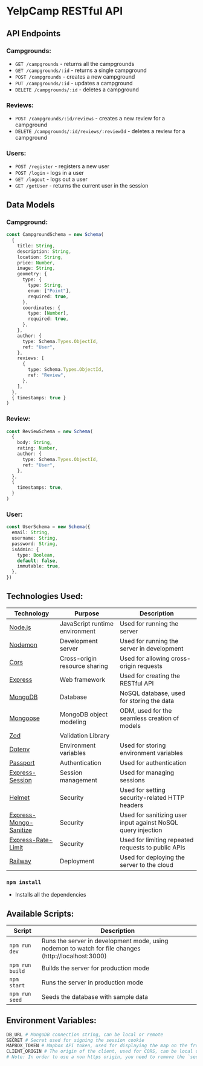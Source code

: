 # YelpCamp RESTful API

## API Endpoints

### Campgrounds:

- `GET /campgrounds` - returns all the campgrounds
- `GET /campgrounds/:id` - returns a single campground
- `POST /campgrounds` - creates a new campground
- `PUT /campgrounds/:id` - updates a campground
- `DELETE /campgrounds/:id` - deletes a campground

### Reviews:

- `POST /campgrounds/:id/reviews` - creates a new review for a campground
- `DELETE /campgrounds/:id/reviews/:reviewId` - deletes a review for a campground

### Users:

- `POST /register` - registers a new user
- `POST /login` - logs in a user
- `GET /logout` - logs out a user
- `GET /getUser` - returns the current user in the session

## Data Models

### Campground:

```ts
const CampgroundSchema = new Schema(
  {
    title: String,
    description: String,
    location: String,
    price: Number,
    image: String,
    geometry: {
      type: {
        type: String,
        enum: ["Point"],
        required: true,
      },
      coordinates: {
        type: [Number],
        required: true,
      },
    },
    author: {
      type: Schema.Types.ObjectId,
      ref: "User",
    },
    reviews: [
      {
        type: Schema.Types.ObjectId,
        ref: "Review",
      },
    ],
  },
  { timestamps: true }
)
```

### Review:

```ts
const ReviewSchema = new Schema(
  {
    body: String,
    rating: Number,
    author: {
      type: Schema.Types.ObjectId,
      ref: "User",
    },
  },
  {
    timestamps: true,
  }
)
```

### User:

```ts
const UserSchema = new Schema({
  email: String,
  username: String,
  password: String,
  isAdmin: {
    type: Boolean,
    default: false,
    immutable: true,
  },
})
```

## Technologies Used:

| Technology                                                                     | Purpose                        | Description                                                  |
| ------------------------------------------------------------------------------ | ------------------------------ | ------------------------------------------------------------ |
| [Node.js](https://nodejs.org/en/)                                              | JavaScript runtime environment | Used for running the server                                  |
| [Nodemon](https://npmjs.com/package/nodemon)                                   | Development server             | Used for running the server in development                   |
| [Cors](https://npmjs.com/package/cors)                                         | Cross-origin resource sharing  | Used for allowing cross-origin requests                      |
| [Express](http://expressjs.com/)                                               | Web framework                  | Used for creating the RESTful API                            |
| [MongoDB](https://mongodb.com/)                                                | Database                       | NoSQL database, used for storing the data                    |
| [Mongoose](https://mongoosejs.com/)                                            | MongoDB object modeling        | ODM, used for the seamless creation of models                |
| [Zod](https://zod.dev/)                                                        | Validation Library             |
| [Dotenv](https://npmjs.com/package/dotenv)                                     | Environment variables          | Used for storing environment variables                       |
| [Passport](http://passportjs.org/)                                             | Authentication                 | Used for authentication                                      |
| [Express-Session](https://npmjs.com/package/express-session)                   | Session management             | Used for managing sessions                                   |
| [Helmet](https://helmetjs.github.io/)                                          | Security                       | Used for setting security-related HTTP headers               |
| [Express-Mongo-Sanitize](https://www.npmjs.com/package/express-mongo-sanitize) | Security                       | Used for sanitizing user input against NoSQL query injection |
| [Express-Rate-Limit](https://www.npmjs.com/package/express-rate-limit)         | Security                       | Used for limiting repeated requests to public APIs           |
| [Railway](https://railway.app/)                                                | Deployment                     | Used for deploying the server to the cloud                   |

### `npm install`

- Installs all the dependencies

## Available Scripts:

| Script          | Description                                                                                          |
| --------------- | ---------------------------------------------------------------------------------------------------- |
| `npm run dev`   | Runs the server in development mode, using nodemon to watch for file changes (http://localhost:3000) |
| `npm run build` | Builds the server for production mode                                                                |
| `npm start`     | Runs the server in production mode                                                                   |
| `npm run seed`  | Seeds the database with sample data                                                                  |

## Environment Variables:

```bash
DB_URL # MongoDB connection string, can be local or remote
SECRET # Secret used for signing the session cookie
MAPBOX_TOKEN # Mapbox API token, used for displaying the map on the frontend
CLIENT_ORIGIN # The origin of the client, used for CORS, can be local or remote
# Note: In order to use a non https origin, you need to remove the `secure` option from the cookie session
```
